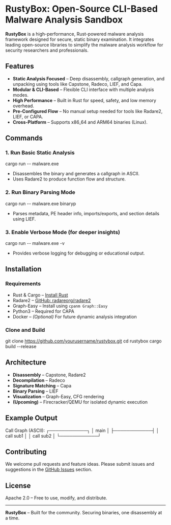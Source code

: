 # RustyBox: Open-Source CLI-Based Malware Analysis Sandbox

**RustyBox** is a high-performance, Rust-powered malware analysis framework designed for secure, static binary examination. It integrates leading open-source libraries to simplify the malware analysis workflow for security researchers and professionals.

## Features

- **Static Analysis Focused** – Deep disassembly, callgraph generation, and unpacking using tools like Capstone, Radeco, LIEF, and Capa.
- **Modular & CLI-Based** – Flexible CLI interface with multiple analysis modes.
- **High Performance** – Built in Rust for speed, safety, and low memory overhead.
- **Pre-Configured Flow** – No manual setup needed for tools like Radare2, LIEF, or CAPA.
- **Cross-Platform** – Supports x86_64 and ARM64 binaries (Linux).

## Commands

### 1. Run Basic Static Analysis

cargo run -- malware.exe


* Disassembles the binary and generates a callgraph in ASCII.
* Uses Radare2 to produce function flow and structure.

### 2. Run Binary Parsing Mode


cargo run -- malware.exe binaryp


* Parses metadata, PE header info, imports/exports, and section details using LIEF.

### 3. Enable Verbose Mode (for deeper insights)


cargo run -- malware.exe -v


* Provides verbose logging for debugging or educational output.

## Installation

### Requirements

* Rust & Cargo – [Install Rust](https://rustup.rs)
* Radare2 – [GitHub: radareorg/radare2](https://github.com/radareorg/radare2)
* Graph-Easy – Install using `cpanm Graph::Easy`
* Python3 – Required for CAPA
* Docker – *(Optional)* For future dynamic analysis integration

### Clone and Build


git clone https://github.com/yourusername/rustybox.git
cd rustybox
cargo build --release


## Architecture

* **Disassembly** – Capstone, Radare2
* **Decompilation** – Radeco
* **Signature Matching** – Capa
* **Binary Parsing** – LIEF
* **Visualization** – Graph-Easy, CFG rendering
* **(Upcoming)** – Firecracker/QEMU for isolated dynamic execution

## Example Output


Call Graph (ASCII):
┌────────────┐
│ main       │
├────────────┤
│ call sub1  │
│ call sub2  │
└────────────┘


## Contributing

We welcome pull requests and feature ideas. Please submit issues and suggestions in the [GitHub Issues](https://github.com/yourusername/rustybox/issues) section.

## License

Apache 2.0 – Free to use, modify, and distribute.

---

**RustyBox** – Built for the community. Securing binaries, one disassembly at a time.


```

